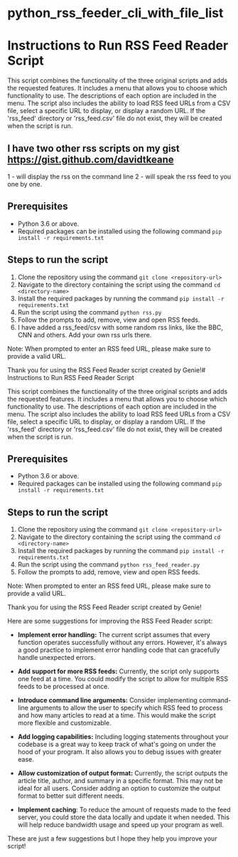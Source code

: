 # python_rss_feeder_cli_with_file_list

# Instructions to Run RSS Feed Reader Script

This script combines the functionality of the three original scripts and adds the requested features. It includes a menu that allows you to choose which functionality to use. The descriptions of each option are included in the menu. The script also includes the ability to load RSS feed URLs from a CSV file, select a specific URL to display, or display a random URL. If the 'rss_feed' directory or 'rss_feed.csv' file do not exist, they will be created when the script is run.

## I have two other rss scripts on my gist https://gist.github.com/davidtkeane 
1 - will display the rss on the command line 2 - will speak the rss feed to you one by one.

## Prerequisites
- Python 3.6 or above.
- Required packages can be installed using the following command `pip install -r requirements.txt`

## Steps to run the script
1. Clone the repository using the command `git clone <repository-url>`
2. Navigate to the directory containing the script using the command `cd <directory-name>`
3. Install the required packages by running the command `pip install -r requirements.txt`
4. Run the script using the command `python rss.py`
5. Follow the prompts to add, remove, view and open RSS feeds. 
6. I have added a rss_feed/csv with some random rss links, like the BBC, CNN and others. Add your own rss urls there.

Note: When prompted to enter an RSS feed URL, please make sure to provide a valid URL.

Thank you for using the RSS Feed Reader script created by Genie!# Instructions to Run RSS Feed Reader Script

This script combines the functionality of the three original scripts and adds the requested features. It includes a menu that allows you to choose which functionality to use. The descriptions of each option are included in the menu. The script also includes the ability to load RSS feed URLs from a CSV file, select a specific URL to display, or display a random URL. If the 'rss_feed' directory or 'rss_feed.csv' file do not exist, they will be created when the script is run.

## Prerequisites
- Python 3.6 or above.
- Required packages can be installed using the following command `pip install -r requirements.txt`

## Steps to run the script
1. Clone the repository using the command `git clone <repository-url>`
2. Navigate to the directory containing the script using the command `cd <directory-name>`
3. Install the required packages by running the command `pip install -r requirements.txt`
4. Run the script using the command `python rss_feed_reader.py`
5. Follow the prompts to add, remove, view and open RSS feeds. 

Note: When prompted to enter an RSS feed URL, please make sure to provide a valid URL.

Thank you for using the RSS Feed Reader script created by Genie!

Here are some suggestions for improving the RSS Feed Reader script:

- **Implement error handling:** The current script assumes that every function operates successfully without any errors. However, it's always a good practice to implement error handling code that can gracefully handle unexpected errors.

- **Add support for more RSS feeds:** Currently, the script only supports one feed at a time. You could modify the script to allow for multiple RSS feeds to be processed at once.

- **Introduce command line arguments:** Consider implementing command-line arguments to allow the user to specify which RSS feed to process and how many articles to read at a time. This would make the script more flexible and customizable.

- **Add logging capabilities:** Including logging statements throughout your codebase is a great way to keep track of what's going on under the hood of your program. It also allows you to debug issues with greater ease.

- **Allow customization of output format:** Currently, the script outputs the article title, author, and summary in a specific format. This may not be ideal for all users. Consider adding an option to customize the output format to better suit different needs.

- **Implement caching**: To reduce the amount of requests made to the feed server, you could store the data locally and update it when needed. This will help reduce bandwidth usage and speed up your program as well.

These are just a few suggestions but I hope they help you improve your script!
